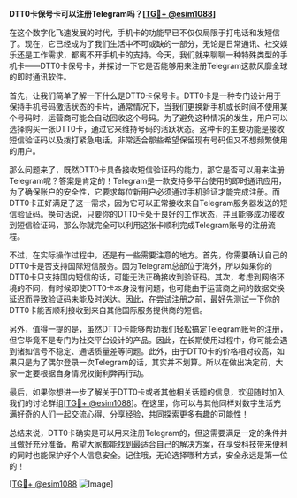 **DTT0卡保号卡可以注册Telegram吗？[[TG💪+ @esim1088](https://t.me/s/esim1088)]**

在这个数字化飞速发展的时代，手机卡的功能早已不仅仅局限于打电话和发短信了。现在，它已经成为了我们生活中不可或缺的一部分，无论是日常通讯、社交娱乐还是工作需求，都离不开手机卡的支持。今天，我们就来聊聊一种特殊类型的手机卡——DTT0卡保号卡，并探讨一下它是否能够用来注册Telegram这款风靡全球的即时通讯软件。

首先，让我们简单了解一下什么是DTT0卡保号卡。DTT0卡是一种专门设计用于保持手机号码激活状态的卡片，通常情况下，当我们更换新手机或长时间不使用某个号码时，运营商可能会自动回收这个号码。为了避免这种情况的发生，用户可以选择购买一张DTT0卡，通过它来维持号码的活跃状态。这种卡的主要功能是接收短信验证码以及拨打紧急电话，非常适合那些希望保留现有号码但又不想频繁使用的用户。

那么问题来了，既然DTT0卡具备接收短信验证码的能力，那它是否可以用来注册Telegram呢？答案是肯定的！Telegram是一款支持多平台使用的即时通讯应用，为了确保账户的安全性，它要求每位新用户必须通过手机验证才能完成注册。而DTT0卡正好满足了这一需求，因为它可以正常接收来自Telegram服务器发送的短信验证码。换句话说，只要你的DTT0卡处于良好的工作状态，并且能够成功接收到短信验证码，那么你就完全可以利用这张卡顺利完成Telegram账号的注册流程。

不过，在实际操作过程中，还是有一些需要注意的地方。首先，你需要确认自己的DTT0卡是否支持国际短信服务。因为Telegram总部位于海外，所以如果你的DTT0卡只支持国内短信的话，可能无法正确接收到验证码。其次，考虑到网络环境的不同，有时候即使DTT0卡本身没有问题，也可能由于运营商之间的数据交换延迟而导致验证码未能及时送达。因此，在尝试注册之前，最好先测试一下你的DTT0卡能否顺利接收到来自其他国际服务提供商的短信。

另外，值得一提的是，虽然DTT0卡能够帮助我们轻松搞定Telegram账号的注册，但它毕竟不是专门为社交平台设计的产品。因此，在长期使用过程中，你可能会遇到诸如信号不稳定、通话质量差等问题。此外，由于DTT0卡的价格相对较高，如果只是为了偶尔登录一次Telegram的话，其实并不划算。所以在做出决定前，大家一定要根据自身情况权衡利弊再行动。

最后，如果你想进一步了解关于DTT0卡或者其他相关话题的信息，欢迎随时加入我们的讨论群组[[TG💪+ @esim1088](https://t.me/s/esim1088)]。在这里，你可以与其他同样对数字生活充满好奇的人们一起交流心得、分享经验，共同探索更多有趣的可能性！

总结来说，DTT0卡确实是可以用来注册Telegram的，但这需要满足一定的条件并且做好充分准备。希望大家都能找到最适合自己的解决方案，在享受科技带来便利的同时也能保护好个人信息安全。记住哦，无论选择哪种方式，安全永远是第一位的！

[[TG💪+ @esim1088](https://t.me/s/esim1088) ![Image](https://i.postimg.cc/4NQfJmqS/Snipaste-2025-05-13-00-14-12.png)]